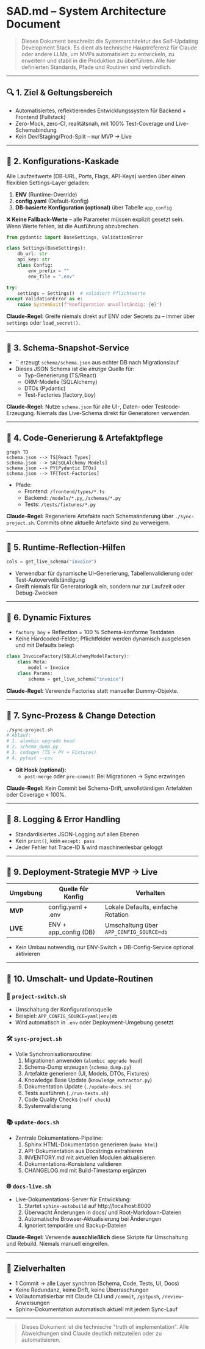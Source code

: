 # SAD.md – System Architecture Document

> Dieses Dokument beschreibt die Systemarchitektur des Self-Updating Development Stack. Es dient als technische Hauptreferenz für Claude oder andere LLMs, um MVPs automatisiert zu entwickeln, zu erweitern und stabil in die Produktion zu überführen. Alle hier definierten Standards, Pfade und Routinen sind verbindlich.

---

## 🔍 1. Ziel & Geltungsbereich

- Automatisiertes, reflektierendes Entwicklungssystem für Backend + Frontend (Fullstack)
- Zero-Mock, zero-CI, realitätsnah, mit 100% Test-Coverage und Live-Schemabindung
- Kein Dev/Staging/Prod-Split – nur MVP → Live

---

## 🔹 2. Konfigurations-Kaskade

Alle Laufzeitwerte (DB-URL, Ports, Flags, API-Keys) werden über einen flexiblen Settings-Layer geladen:

1. **ENV** (Runtime-Override)
2. **config.yaml** (Default-Konfig)
3. **DB-basierte Konfiguration (optional)** über Tabelle `app_config`

❌ **Keine Fallback-Werte** – alle Parameter müssen explizit gesetzt sein. Wenn Werte fehlen, ist die Ausführung abzubrechen.

```python
from pydantic import BaseSettings, ValidationError

class Settings(BaseSettings):
    db_url: str
    api_key: str
    class Config:
        env_prefix = ""
        env_file = ".env"

try:
    settings = Settings()  # validiert Pflichtwerte
except ValidationError as e:
    raise SystemExit(f"Konfiguration unvollständig: {e}")
```

**Claude-Regel:** Greife niemals direkt auf ENV oder Secrets zu – immer über `settings` oder `load_secret()`.

---

## 🔹 3. Schema-Snapshot-Service

- `` erzeugt `schema/schema.json` aus echter DB nach Migrationslauf
- Dieses JSON Schema ist die *einzige* Quelle für:
  - Typ-Generierung (TS/React)
  - ORM-Modelle (SQLAlchemy)
  - DTOs (Pydantic)
  - Test-Factories (factory_boy)

**Claude-Regel:** Nutze `schema.json` für alle UI-, Daten- oder Testcode-Erzeugung. Niemals das Live-Schema direkt für Generatoren verwenden.

---

## 🔹 4. Code-Generierung & Artefaktpflege

```mermaid
graph TD
schema.json --> TS[React Types]
schema.json --> SA[SQLAlchemy Models]
schema.json --> PY[Pydantic DTOs]
schema.json --> TF[Test-Factories]
```

- Pfade:
  - Frontend: `/frontend/types/*.ts`
  - Backend: `/models/*.py`, `/schemas/*.py`
  - Tests: `/tests/fixtures/*.py`

**Claude-Regel:** Regeneriere Artefakte nach Schemaänderung über `./sync-project.sh`. Commits ohne aktuelle Artefakte sind zu verweigern.

---

## 🔹 5. Runtime-Reflection-Hilfen

```python
cols = get_live_schema("invoice")
```

- Verwendbar für dynamische UI-Generierung, Tabellenvalidierung oder Test-Autovervollständigung
- Greift niemals für Generatorlogik ein, sondern nur zur Laufzeit oder Debug-Zwecken

---

## 🔹 6. Dynamic Fixtures

- `factory_boy` + Reflection = 100 % Schema-konforme Testdaten
- Keine Hardcoded-Felder; Pflichtfelder werden dynamisch ausgelesen und mit Defaults belegt

```python
class InvoiceFactory(SQLAlchemyModelFactory):
    class Meta:
        model = Invoice
    class Params:
        schema = get_live_schema("invoice")
```

**Claude-Regel:** Verwende Factories statt manueller Dummy-Objekte.

---

## 🔹 7. Sync-Prozess & Change Detection

```bash
./sync-project.sh
# Ablauf:
# 1. alembic upgrade head
# 2. schema_dump.py
# 3. codegen (TS + PY + Fixtures)
# 4. pytest --cov
```

- **Git Hook (optional):**
  - `post-merge` oder `pre-commit`: Bei Migrationen → Sync erzwingen

**Claude-Regel:** Kein Commit bei Schema-Drift, unvollständigen Artefakten oder Coverage < 100%.

---

## 🔹 8. Logging & Error Handling

- Standardisiertes JSON-Logging auf allen Ebenen
- Kein `print()`, kein `except: pass`
- Jeder Fehler hat Trace-ID & wird maschinenlesbar geloggt

---

## 🔹 9. Deployment-Strategie MVP → Live

| Umgebung | Quelle für Konfig      | Verhalten                               |
| -------- | ---------------------- | --------------------------------------- |
| **MVP**  | config.yaml + .env     | Lokale Defaults, einfache Rotation      |
| **LIVE** | ENV + app_config (DB) | Umschaltung über `APP_CONFIG_SOURCE=db` |

- Kein Umbau notwendig, nur ENV-Switch + DB-Config-Service optional aktivieren

---

## 🔹 10. Umschalt- und Update-Routinen

### 🔁 `project-switch.sh`

- Umschaltung der Konfigurationsquelle
- Beispiel: `APP_CONFIG_SOURCE=yaml|env|db`
- Wird automatisch in `.env` oder Deployment-Umgebung gesetzt

### 🛠️ `sync-project.sh`

- Volle Synchronisationsroutine:
  1. Migrationen anwenden (`alembic upgrade head`)
  2. Schema-Dump erzeugen (`schema_dump.py`) 
  3. Artefakte generieren (UI, Models, DTOs, Fixtures)
  4. Knowledge Base Update (`knowledge_extractor.py`)
  5. Dokumentation Update (`./update-docs.sh`)
  6. Tests ausführen (`./run-tests.sh`)
  7. Code Quality Checks (`ruff check`)
  8. Systemvalidierung

### 📚 `update-docs.sh`

- Zentrale Dokumentations-Pipeline:
  1. Sphinx HTML-Dokumentation generieren (`make html`)
  2. API-Dokumentation aus Docstrings extrahieren
  3. INVENTORY.md mit aktuellen Modulen aktualisieren
  4. Dokumentations-Konsistenz validieren
  5. CHANGELOG.md mit Build-Timestamp ergänzen

### 🌐 `docs-live.sh`

- Live-Dokumentations-Server für Entwicklung:
  1. Startet `sphinx-autobuild` auf http://localhost:8000
  2. Überwacht Änderungen in docs/ und Root-Markdown-Dateien
  3. Automatische Browser-Aktualisierung bei Änderungen
  4. Ignoriert temporäre und Backup-Dateien

**Claude-Regel:** Verwende **ausschließlich** diese Skripte für Umschaltung und Rebuild. Niemals manuell eingreifen.

---

## 🚀 Zielverhalten

- 1 Commit → alle Layer synchron (Schema, Code, Tests, UI, Docs)
- Keine Redundanz, keine Drift, keine Überraschungen
- Vollautomatisierbar mit Claude CLI und `/commit`, `/gitpush`, `/review`-Anweisungen
- Sphinx-Dokumentation automatisch aktuell mit jedem Sync-Lauf

---

> Dieses Dokument ist die technische "truth of implementation". Alle Abweichungen sind Claude deutlich mitzuteilen oder zu automatisieren.